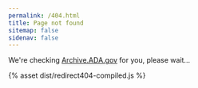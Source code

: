 ```yaml
---
permalink: /404.html
title: Page not found
sitemap: false
sidenav: false
---
```


<div id="redirect-pending">
  We're checking <a target="blank" href="https://archive.ada.gov">Archive.ADA.gov</a> for you, please wait...
</div>

<div id="redirect-failed" style="display: none">
  We're sorry, the page you're looking for can't be found on the ADA.gov website.

  Please try the following:

  - Use the Search function to search for the words or phrases.
  - Check the <a target="blank" href="https://archive.ada.gov">Archive.ADA.gov</a> site for more ADA materials.
</div>

{% asset dist/redirect404-compiled.js %}
